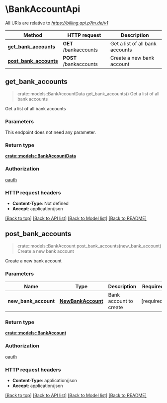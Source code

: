 # \BankAccountApi

All URIs are relative to *https://billing.api.p7m.de/v1*

Method | HTTP request | Description
------------- | ------------- | -------------
[**get_bank_accounts**](BankAccountApi.md#get_bank_accounts) | **GET** /bankaccounts | Get a list of all bank accounts
[**post_bank_accounts**](BankAccountApi.md#post_bank_accounts) | **POST** /bankaccounts | Create a new bank account



## get_bank_accounts

> crate::models::BankAccountData get_bank_accounts()
Get a list of all bank accounts

Get a list of all bank accounts

### Parameters

This endpoint does not need any parameter.

### Return type

[**crate::models::BankAccountData**](BankAccountData.md)

### Authorization

[oauth](../README.md#oauth)

### HTTP request headers

- **Content-Type**: Not defined
- **Accept**: application/json

[[Back to top]](#) [[Back to API list]](../README.md#documentation-for-api-endpoints) [[Back to Model list]](../README.md#documentation-for-models) [[Back to README]](../README.md)


## post_bank_accounts

> crate::models::BankAccount post_bank_accounts(new_bank_account)
Create a new bank account

Create a new bank account

### Parameters


Name | Type | Description  | Required | Notes
------------- | ------------- | ------------- | ------------- | -------------
**new_bank_account** | [**NewBankAccount**](NewBankAccount.md) | Bank account to create | [required] |

### Return type

[**crate::models::BankAccount**](BankAccount.md)

### Authorization

[oauth](../README.md#oauth)

### HTTP request headers

- **Content-Type**: application/json
- **Accept**: application/json

[[Back to top]](#) [[Back to API list]](../README.md#documentation-for-api-endpoints) [[Back to Model list]](../README.md#documentation-for-models) [[Back to README]](../README.md)

